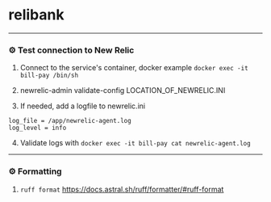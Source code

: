 # relibank

---

### ⚙️ Test connection to New Relic

1. Connect to the service's container, docker example `docker exec -it bill-pay /bin/sh`

2. newrelic-admin validate-config LOCATION_OF_NEWRELIC.INI

3. If needed, add a logfile to newrelic.ini
```[newrelic]
log_file = /app/newrelic-agent.log
log_level = info
```

4. Validate logs with ```docker exec -it bill-pay cat newrelic-agent.log```

---

### ⚙️ Formatting

1. ```ruff format``` https://docs.astral.sh/ruff/formatter/#ruff-format 
